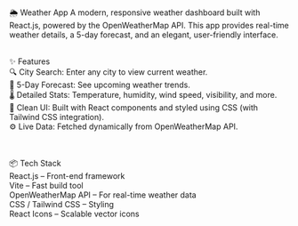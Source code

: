 🌦️ Weather App
A modern, responsive weather dashboard built with React.js, powered by the OpenWeatherMap API.
This app provides real-time weather details, a 5-day forecast, and an elegant, user-friendly interface.
<br>
<br>

✨ Features<br>
🔍 City Search: Enter any city to view current weather.<br>
📅 5-Day Forecast: See upcoming weather trends.<br>
🌡️ Detailed Stats: Temperature, humidity, wind speed, visibility, and more.<br>
🎨 Clean UI: Built with React components and styled using CSS (with Tailwind CSS integration).<br>
⚙️ Live Data: Fetched dynamically from OpenWeatherMap API.<br>
<br>
<br>

📦 Tech Stack<br>
React.js – Front-end framework<br>
Vite – Fast build tool<br>
OpenWeatherMap API – For real-time weather data<br>
CSS / Tailwind CSS – Styling<br>
React Icons – Scalable vector icons<br>
